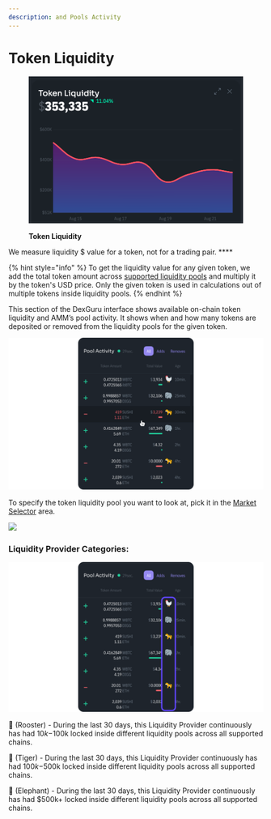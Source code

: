 ```yaml
---
description: and Pools Activity
---
```


# Token Liquidity

<figure><img src="../../.gitbook/assets/Screen Shot 2022-08-23 at 3.49.41 PM.png" alt=""><figcaption><p><strong>Token Liquidity</strong></p></figcaption></figure>

We measure liquidity $ value for a token, not for a trading pair. ****&#x20;

{% hint style="info" %}
To get the liquidity value for any given token, we add the total token amount across [supported liquidity pools](https://docs.dex.guru/data/supported-dexs-amms) and multiply it by the token's USD price. Only the given token is used in calculations out of multiple tokens inside liquidity pools.
{% endhint %}

This section of the DexGuru interface shows available on-chain token liquidity and AMM’s pool activity. It shows when and how many tokens are deposited or removed from the liquidity pools for the given token.&#x20;

![](<../../.gitbook/assets/Token Liquidity 01 (1).png>)

To specify the token liquidity pool you want to look at, pick it in the [Market Selector](https://docs.dex.guru/features/market-selector) area.&#x20;

![
](<../../.gitbook/assets/Token Liquidity 01.png>)

### Liquidity Provider Categories:

![](<../../.gitbook/assets/Token Liquidity 3.png>)

🐓 (Rooster) - During the last 30 days, this Liquidity Provider continuously has had $10k-$100k locked inside different liquidity pools across all supported chains.

🐅 (Tiger) - During the last 30 days, this Liquidity Provider continuously has had $100k-$500k locked inside different liquidity pools across all supported chains.

🐘 (Elephant) - During the last 30 days, this Liquidity Provider continuously has had $500k+ locked inside different liquidity pools across all supported chains.
